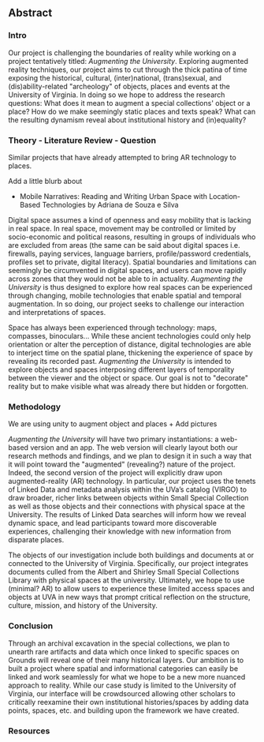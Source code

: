 ## Abstract

### Intro
Our project is challenging the boundaries of reality while working on a project tentatively titled: *Augmenting the University*. Exploring augmented reality techniques, our project aims to cut through the thick patina of time exposing the historical, cultural, (inter)national, (trans)sexual, and (dis)ability-related "archeology" of objects, places and events at the University of Virginia. In doing so we hope to address the research questions: What does it mean to augment a special collections' object or a place? How do we make seemingly static places and texts speak? What can the resulting dynamism reveal about institutional history and (in)equality?




### Theory - Literature Review - Question 
Similar projects that have already attempted to bring AR technology to places. 

Add a little blurb about
- Mobile Narratives: Reading and Writing Urban Space with Location-Based Technologies by Adriana de Souza e Silva 

Digital space assumes a kind of openness and easy mobility that is lacking in real space. In real space, movement may be controlled or limited by socio-economic and political reasons, resulting in groups of individuals who are excluded from areas (the same can be said about digital spaces i.e. firewalls, paying services, language barriers, profile/password credentials, profiles set to private, digital literacy). Spatial boundaries and limitations can seemingly be circumvented in digital spaces, and users can move rapidly across zones that they would not be able to in actuality. *Augmenting the University* is thus designed to explore how real spaces can be experienced through changing, mobile technologies that enable spatial and temporal augmentation. In so doing, our project seeks to challenge our interaction and interpretations of spaces.

Space has always been experienced through technology: maps, compasses, binoculars... While these ancient technologies could only help orientation or alter the perception of distance, digital technologies are able to interject time on the spatial plane, thickening the experience of space by revealing its recorded past. *Augmenting the University* is intended to explore objects and spaces interposing different layers of temporality between the viewer and the object or space. Our goal is not to "decorate" reality but to make visible what was already there but hidden or forgotten.        

### Methodology
We are using unity to augment object and places + Add pictures 


*Augmenting the University* will have two primary instantiations: a web-based version and an app. The web version will clearly layout both our research methods and findings, and we plan to design it in such a way that it will point toward the "augmented" (revealing?) nature of the project. Indeed, the second version of the project will explicitly draw upon augmented-reality (AR) technology. In particular, our project uses the tenets of Linked Data and metadata analysis within the UVa’s catalog (VIRGO) to draw broader, richer links between objects within Small Special Collection as well as those objects and their connections with physical space at the University. The results of Linked Data searches will inform how we reveal dynamic space, and lead participants toward more discoverable experiences, challenging their knowledge with new information from disparate places.

The objects of our investigation include both buildings and documents at or connected to the University of Virginia. Specifically, our project integrates documents culled from the Albert and Shirley Small Special Collections Library with physical spaces at the university. Ultimately, we hope to use (minimal? AR) to allow users to experience these limited access spaces and objects at UVA in new ways that prompt critical reflection on the structure, culture, mission, and history of the University.

### Conclusion
Through an archival excavation in the special collections, we plan to unearth rare artifacts and data which once linked to specific spaces on Grounds will reveal one of their many historical layers. Our ambition is to built a project where spatial and informational categories can easily be linked and work seamlessly for what we hope to be a new more nuanced approach to reality. While our case study is limited to the University of Virginia, our interface will be crowdsourced allowing other scholars to critically reexamine their own institutional histories/spaces by adding data points, spaces, etc. and building upon the framework we have created.

### Resources 



